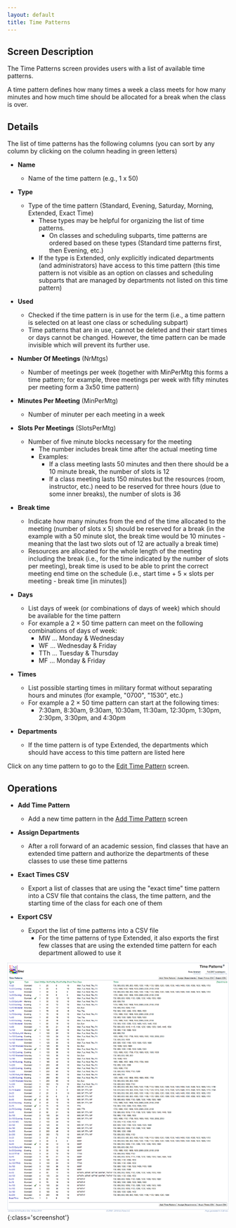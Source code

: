 ```yaml
---
layout: default
title: Time Patterns
---
```



## Screen Description


 The Time Patterns screen provides users with a list of available time patterns.


 A time pattern defines how many times a week a class meets for how many minutes and how much time should be allocated for a break when the class is over.

## Details


 The list of time patterns has the following columns (you can sort by any column by clicking on the column heading in green letters)

* **Name**
	* Name of the time pattern (e.g., 1 x 50)

* **Type**
	* Type of the time pattern (Standard, Evening, Saturday, Morning, Extended, Exact Time)
		* These types may be helpful for organizing the list of time patterns.
			* On classes and scheduling subparts, time patterns are ordered based on these types (Standard time patterns first, then Evening, etc.)
		* If the type is Extended, only explicitly indicated departments (and administrators) have access to this time pattern (this time pattern is not visible as an option on classes and scheduling subparts that are managed by departments not listed on this time pattern)

* **Used**
	* Checked if the time pattern is in use for the term (i.e., a time pattern is selected on at least one class or scheduling subpart)
	* Time patterns that are in use, cannot be deleted and their start times or days cannot be changed. However, the time pattern can be made invisible which will prevent its further use.

* **Number Of Meetings** (NrMtgs)
	* Number of meetings per week (together with MinPerMtg this forms a time pattern; for example, three meetings per week with fifty minutes per meeting form a 3x50 time pattern)

* **Minutes Per Meeting** (MinPerMtg)
	* Number of minuter per each meeting in a week

* **Slots Per Meetings** (SlotsPerMtg)
	* Number of five minute blocks necessary for the meeting
		* The number includes break time after the actual meeting time
		* Examples:
			* If a class meeting lasts 50 minutes and then there should be a 10 minute break, the number of slots is 12
			* If a class meeting lasts 150 minutes but the resources (room, instructor, etc.) need to be reserved for three hours (due to some inner breaks), the number of slots is 36

* **Break time**
	* Indicate how many minutes from the end of the time allocated to the meeting (number of slots x 5) should be reserved for a break (in the example with a 50 minute slot, the break time would be 10 minutes - meaning that the last two slots out of 12 are actually a break time)
	* Resources are allocated for the whole length of the meeting including the break (i.e., for the time indicated by the number of slots per meeting), break time is used to be able to print the correct meeting end time on the schedule (i.e., start time + 5 × slots per meeting - break time [in minutes])

* **Days**
	* List days of week (or combinations of days of week) which should be available for the time pattern
	* For example a 2 × 50 time pattern can meet on the following combinations of days of week:
		* MW ... Monday & Wednesday
		* WF ... Wednesday & Friday
		* TTh ... Tuesday & Thursday
		* MF ... Monday & Friday

* **Times**
	* List possible starting times in military format without separating hours and minutes (for example, "0700", "1530", etc.)
	* For example a 2 × 50 time pattern can start at the following times:
		* 7:30am, 8:30am, 9:30am, 10:30am, 11:30am, 12:30pm, 1:30pm, 2:30pm, 3:30pm, and 4:30pm

* **Departments**
	* If the time pattern is of type Extended, the departments which should have access to this time pattern are listed here


 Click on any time pattern to go to the [Edit Time Pattern](edit-time-pattern) screen.

## Operations

* **Add Time Pattern**
	* Add a new time pattern in the [Add Time Pattern](add-time-pattern) screen

* **Assign Departments**
	* After a roll forward of an academic session, find classes that have an extended time pattern and authorize the departments of these classes to use these time patterns

* **Exact Times CSV**
	* Export a list of classes that are using the "exact time" time pattern into a CSV file that contains the class, the time pattern, and the starting time of the class for each one of them

* **Export CSV**
	* Export the list of time patterns into a CSV file
		* For the time patterns of type Extended, it also exports the first few classes that are using the extended time pattern for each department allowed to use it


![Time Patterns](images/time-patterns-1.png){:class='screenshot'}
